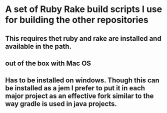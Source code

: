 # A set of Ruby Rake build scripts I use for building the other repositories

## This requires thet ruby and rake are installed and available in the path.
## out of the box with Mac OS
## Has to be installed on windows.  Though this can be installed as a jem I prefer to put it in each major project as an effective fork similar to the way gradle is used in java projects.
